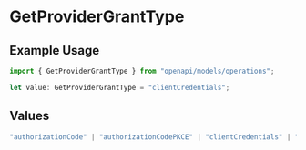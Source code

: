 # GetProviderGrantType

## Example Usage

```typescript
import { GetProviderGrantType } from "openapi/models/operations";

let value: GetProviderGrantType = "clientCredentials";
```

## Values

```typescript
"authorizationCode" | "authorizationCodePKCE" | "clientCredentials" | "password"
```